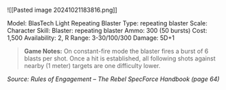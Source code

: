 ![[Pasted image 20241021183816.png]]

Model: BlasTech Light Repeating Blaster
Type: repeating blaster
Scale: Character
Skill: Blaster: repeating blaster
Ammo: 300 (50 bursts)
Cost: 1,500
Availability: 2, R
Range: 3-30/100/300
Damage: 5D+1

> **Game Notes:** 
> On constant-fire mode the blaster fires a burst of 6 blasts per shot. Once a hit is established, all following shots against nearby (1 meter) targets are one difficulty lower.



*Source: Rules of Engagement – The Rebel SpecForce Handbook (page 64)*